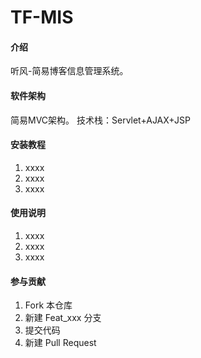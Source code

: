 # TF-MIS

#### 介绍
听风-简易博客信息管理系统。

#### 软件架构
简易MVC架构。
技术栈：Servlet+AJAX+JSP


#### 安装教程

1.  xxxx
2.  xxxx
3.  xxxx

#### 使用说明

1.  xxxx
2.  xxxx
3.  xxxx

#### 参与贡献

1.  Fork 本仓库
2.  新建 Feat_xxx 分支
3.  提交代码
4.  新建 Pull Request

